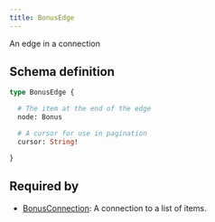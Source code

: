 ```yaml
---
title: BonusEdge
---
```


An edge in a connection

## Schema definition
```graphql
type BonusEdge {

  # The item at the end of the edge
  node: Bonus 

  # A cursor for use in pagination
  cursor: String! 

}
```

## Required by
* [BonusConnection](graphql/schema/bonusconnection.md): A connection to a list of items.
